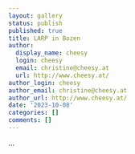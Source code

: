 ```yaml
---
layout: gallery
status: publish
published: true
title: LARP in Bozen
author:
  display_name: cheesy
  login: cheesy
  email: christine@cheesy.at
  url: http://www.cheesy.at/
author_login: cheesy
author_email: christine@cheesy.at
author_url: http://www.cheesy.at/
date: '2023-10-08'
categories: []
comments: []
---
```


...

<!--[Zum Post]({% link _posts/2023-09-16-fotomarathon.md %})-->

